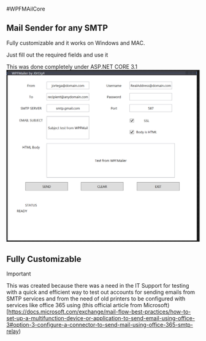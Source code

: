 #WPFMAilCore

## Mail Sender for any SMTP

Fully customizable and it works on Windows and MAC.

Just fill out the required fields and use it 


This was done completely under ASP.NET CORE 3.1
![Simple UI](WPFMailerCore/img/UI.png)

## Fully Customizable 

> [!IMPORTANT]
> This was created because there was a need in the IT Support for testing with a quick and efficient way to test out accounts for sending emails from SMTP services and from the need of old printers to be configured with services like office 365 using (this official article from Microsoft)[https://docs.microsoft.com/exchange/mail-flow-best-practices/how-to-set-up-a-multifunction-device-or-application-to-send-email-using-office-3#option-3-configure-a-connector-to-send-mail-using-office-365-smtp-relay)



